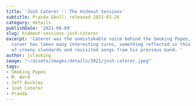 ```yaml
---
title: 'Josh Caterer :: The Hideout Sessions'
subtitle: Pravda &bull; released 2021-03-26
category: details
publishDate: '2021-06-09'
slug: hideout-sessions-josh-caterer
excerpt: 'Caterer was the unmistakable voice behind the Smoking Popes, and his post-Popes
  career has taken many interesting turns, something reflected in this collection
  of croony standards and revisited songs from his previous band. '
author: jclacking
image: "~/assets/images/details/2021/josh-caterer.jpeg"
tags:
- Smoking Popes
- M. Ward
- Jeff Buckley
- Josh Caterer
- Pravda
---
```


